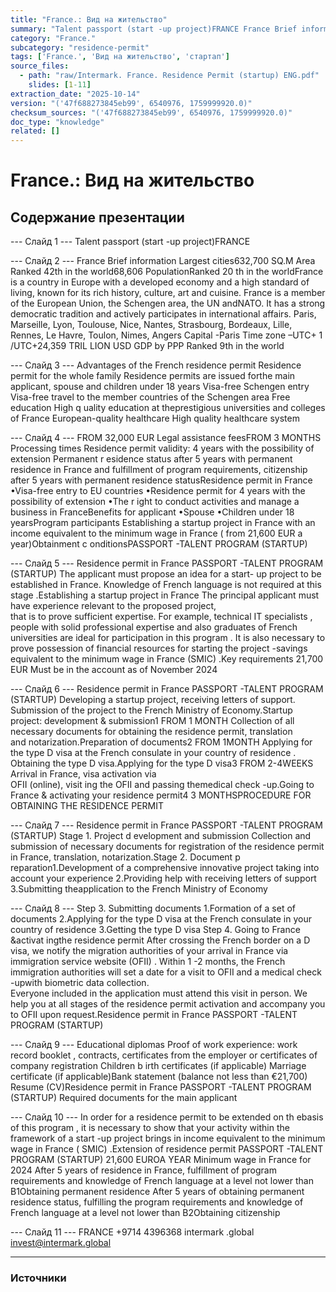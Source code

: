 ```yaml
---
title: "France.: Вид на жительство"
summary: "Talent passport (start -up project)FRANCE France Brief information"
category: "France."
subcategory: "residence-permit"
tags: ['France.', 'Вид на жительство', 'стартап']
source_files:
  - path: "raw/Intermark. France. Residence Permit (startup) ENG.pdf"
    slides: [1-11]
extraction_date: "2025-10-14"
version: "('47f688273845eb99', 6540976, 1759999920.0)"
checksum_sources: "('47f688273845eb99', 6540976, 1759999920.0)"
doc_type: "knowledge"
related: []
---
```


# France.: Вид на жительство

## Содержание презентации

--- Слайд 1 ---
Talent passport (start -up project)FRANCE

--- Слайд 2 ---
France
Brief information
Largest cities632,700  SQ.M
Area
Ranked 42th in the world68,606
PopulationRanked 20
th in the worldFrance is a country in Europe with a developed economy and a high standard of 
living, known for its rich history, culture, art and cuisine. France is a member of the 
European Union, the Schengen area, the UN  andNATO. It has a strong democratic 
tradition and actively participates in international affairs.
Paris, Marseille, Lyon, Toulouse, Nice, Nantes, Strasbourg, Bordeaux, Lille,
Rennes, Le Havre, Toulon, Nimes, Angers
Capital -Paris
Time zone –UTC+ 1 /UTC+24,359 TRIL LION USD
GDP by PPP
Ranked 9th in the world

--- Слайд 3 ---
Advantages  of the French
residence permit
Residence permit for the whole family
Residence permits are issued forthe main applicant, 
spouse and children under 18 years
Visa-free Schengen  entry
Visa-free travel to the member countries of the 
Schengen area
Free education
High q uality education at  theprestigious
universities and colleges of France
European-quality healthcare
High quality healthcare 
system

--- Слайд 4 ---
FROM  32,000 EUR
Legal assistance feesFROM 3 MONTHS
Processing times
Residence permit validity: 4  years with the possibility of extension
Permanent r esidence status after 5 years with permanent residence in France and 
fulfillment of program requirements, citizenship after 5 years with permanent 
residence statusResidence permit in France
•Visa-free entry to EU countries
•Residence permit for 4 years with the possibility of extension
•The r ight to conduct activities and manage a business in 
FranceBenefits for  applicant
•Spouse
•Children under 18 yearsProgram participants
Establishing a startup project in France with an income 
equivalent to the minimum wage in France ( from 21,600 EUR a
year)Obtainment c onditionsPASSPORT -TALENT PROGRAM (STARTUP)

--- Слайд 5 ---
Residence permit in France
PASSPORT -TALENT PROGRAM (STARTUP)
The applicant must propose an idea for a start- up project to be established in 
France. Knowledge of French language is not required at this stage .Establishing a startup project in France
The principal applicant must  have experience relevant to the proposed project,  
that is to prove sufficient  expertise.  For example, technical IT specialists , people 
with solid professional expertise and also  graduates of French universities  are ideal 
for participation in this program . 
It is also necessary to prove possession of financial resources for starting the 
project -savings equivalent to the minimum wage in France  (SMIC) .Key requirements
21,700 EUR
Must be in the account as of November 2024

--- Слайд 6 ---
Residence permit in France
PASSPORT -TALENT PROGRAM (STARTUP)
Developing a startup project, 
receiving letters of support.
Submission of the project to the 
French Ministry of Economy.Startup project: 
development &
submission1
FROM  1 MONTH
Collection of all necessary 
documents for obtaining the
residence permit, translation  
and notarization.Preparation of 
documents2
FROM  1MONTH
Applying for the type D visa at 
the French consulate in your 
country of residence .
Obtaining the type D visa.Applying for
the type D visa3
FROM  2-4WEEKS
Arrival in France, visa activation via  
OFII (online), visit ing the OFII and 
passing themedical check -up.Going to France &
activating your 
residence permit4
3 MONTHSPROCEDURE FOR OBTAINING THE RESIDENCE PERMIT

--- Слайд 7 ---
Residence permit in France
PASSPORT -TALENT PROGRAM (STARTUP)
Stage 1. Project d evelopment and submission
Collection and submission of necessary documents for registration 
of the residence permit in France, translation, notarization.Stage 2. Document p reparation1.Development of a comprehensive innovative project taking into account your experience
2.Providing help with receiving  letters of support
3.Submitting theapplication to the French Ministry of Economy

--- Слайд 8 ---
Step 3. Submitting documents
1.Formation of a set of documents
2.Applying for the type D visa at the French consulate in your country of 
residence
3.Getting the type D visa
Step 4. Going to France &activat ingthe residence permit
After crossing the French border on a D visa, we notify the migration 
authorities of your arrival in France via immigration service website (OFII) .
Within 1 -2 months, the French immigration authorities will set a date for a 
visit to OFII and a medical check -upwith biometric data collection.  
Everyone included in the application must attend this visit in person.
We help you at all stages of the residence permit activation and accompany 
you to OFII upon request.Residence permit in France
PASSPORT -TALENT PROGRAM (STARTUP)

--- Слайд 9 ---
Educational diplomas
Proof of work experience: work record booklet , contracts,
certificates from the employer or certificates of company registration
Children b irth certificates (if applicable)
Marriage certificate (if applicable)Bank statement (balance not less than €21,700)
Resume (CV)Residence permit in France
PASSPORT -TALENT PROGRAM (STARTUP)
Required documents for the main applicant

--- Слайд 10 ---
In order for a residence permit to be extended on th ebasis  of this program , it is 
necessary to show that your activity within the framework of a start -up project 
brings in income equivalent to the minimum wage in France ( SMIC) .Extension of residence permit
PASSPORT -TALENT PROGRAM (STARTUP)
21,600 EUROA YEAR
Minimum wage in France for 2024
After 5 years of residence in France, fulfillment of program requirements and 
knowledge of French language at a level not lower than  B1Obtaining permanent residence
After 5 years of obtaining permanent residence status, fulfilling the program requirements and knowledge of French language at a level not lower than  B2Obtaining citizenship

--- Слайд 11 ---
FRANCE
+9714 4396368 intermark .global invest@intermark.global


---

### Источники
[^src1]: raw/Intermark. France. Residence Permit (startup) ENG.pdf → слайды 1–11
